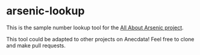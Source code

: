 # arsenic-lookup

This is the sample number lookup tool for the [All About Arsenic project](https://www.allaboutarsenic.org).

This tool could be adapted to other projects on Anecdata! Feel free to clone and make pull requests.